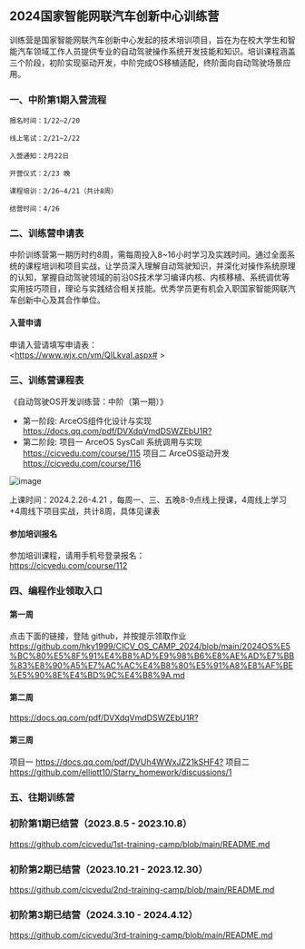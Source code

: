 
## 2024国家智能网联汽车创新中心训练营
训练营是国家智能网联汽车创新中心发起的技术培训项目，旨在为在校大学生和智能汽车领域工作人员提供专业的自动驾驶操作系统开发技能和知识。培训课程涵盖三个阶段，初阶实现驱动开发，中阶完成OS移植适配，终阶面向自动驾驶场景应用。

### 一、中阶第1期入营流程
```
报名时间：1/22~2/20

线上笔试：2/21~2/22

入营通知：2月22日

开营仪式：2/23 晚

课程培训：2/26~4/21（共计8周）

结营时间：4/26

```

### 二、训练营申请表
中阶训练营第一期历时约8周，需每周投入8~16小时学习及实践时间。通过全面系统的课程培训和项目实战，让学员深入理解自动驾驶知识，并深化对操作系统原理的认知，掌握自动驾驶领域的前沿0S技术学习编译内核、内核移植、系统调优等实用技巧项目，理论与实践结合相关技能。优秀学员更有机会入职国家智能网联汽车创新中心及其合作单位。

#### 入营申请
申请入营请填写申请表：  
<https://www.wjx.cn/vm/QILkvaI.aspx# >

### 三、训练营课程表
《自动驾驶OS开发训练营：中阶（第一期）》  
* 第一阶段: ArceOS组件化设计与实现<https://docs.qq.com/pdf/DVXdqVmdDSWZEbU1R?>
* 第二阶段: 项目一 ArceOS SysCall 系统调用与实现<https://cicvedu.com/course/115>
           项目二 ArceOS驱动开发<https://cicvedu.com/course/116>

![image](https://github.com/cicvedu/.github/assets/145750572/7bbb50b8-037a-4911-8c69-556d08089bec)

上课时间：2024.2.26-4.21 ，每周一、三、五晚8-9点线上授课，4周线上学习+4周线下项目实战，共计8周，具体见课表

#### 参加培训报名
参加培训课程，请用手机号登录报名：  
<https://cicvedu.com/course/112>

### 四、编程作业领取入口
#### 第一周  
点击下面的链接，登陆 github，并按提示领取作业  
<https://github.com/hky1999/CICV_OS_CAMP_2024/blob/main/2024OS%E5%BC%80%E5%8F%91%E4%B8%AD%E9%98%B6%E8%AE%AD%E7%BB%83%E8%90%A5%E7%AC%AC%E4%B8%80%E5%91%A8%E8%AF%BE%E5%90%8E%E4%BD%9C%E4%B8%9A.md>

#### 第二周  
<https://docs.qq.com/pdf/DVXdqVmdDSWZEbU1R?>

#### 第三周  
项目一 <https://docs.qq.com/pdf/DVUh4WWxJZ21kSHF4?>
项目二 <https://github.com/elliott10/Starry_homework/discussions/1>


### 五、往期训练营
### 初阶第1期已结营（2023.8.5 - 2023.10.8）
https://github.com/cicvedu/1st-training-camp/blob/main/README.md
### 初阶第2期已结营（2023.10.21 - 2023.12.30）
https://github.com/cicvedu/2nd-training-camp/blob/main/README.md
### 初阶第3期已结营（2024.3.10 - 2024.4.12）
https://github.com/cicvedu/3rd-training-camp/blob/main/README.md
